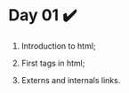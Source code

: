 # Day 01 :heavy_check_mark:

1. Introduction to html;

2. First tags in html;

3. Externs and internals links.

